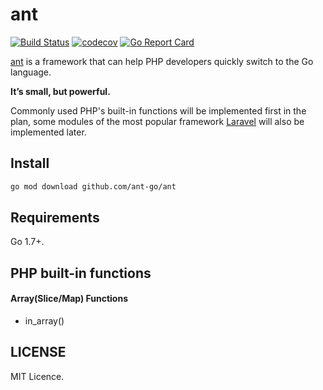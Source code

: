 # ant

[![Build Status](https://travis-ci.org/ant-go/ant.svg)](https://travis-ci.org/ant-go/ant)
[![codecov](https://codecov.io/gh/ant-go/ant/branch/master/graph/badge.svg)](https://codecov.io/gh/ant-go/ant)
[![Go Report Card](https://goreportcard.com/badge/github.com/ant-go/ant)](https://goreportcard.com/report/github.com/ant-go/ant)

[ant](https://github.com/ant-go/ant) is a framework that can help PHP developers quickly switch to the Go language.

**It’s small, but powerful.**

Commonly used PHP's built-in functions will be implemented first in the plan, some modules of the most popular framework [Laravel](https://laravel.com/) will also be implemented later.

## Install

```bash
go mod download github.com/ant-go/ant
```

## Requirements

Go 1.7+.

## PHP built-in functions

#### Array(Slice/Map) Functions

* in_array()

## LICENSE

MIT Licence.